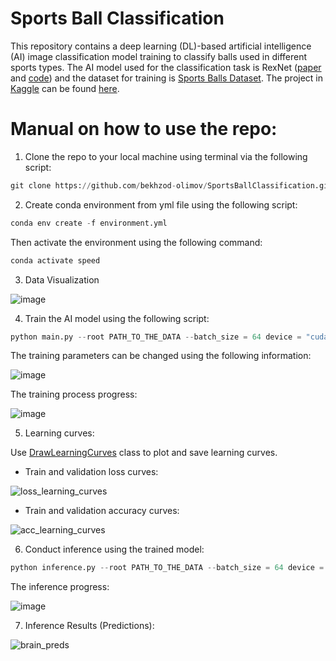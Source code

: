# Sports Ball Classification

This repository contains a deep learning (DL)-based artificial intelligence (AI) image classification model training to classify balls used in different sports types. The AI model used for the classification task is RexNet ([paper](https://arxiv.org/pdf/2007.00992.pdf) and [code](https://github.com/clovaai/rexnet)) and the dataset for training is [Sports Balls Dataset](https://www.kaggle.com/datasets/samuelcortinhas/sports-balls-multiclass-image-classification). The project in [Kaggle](https://www.kaggle.com/) can be found [here](https://www.kaggle.com/code/killa92/sportballs-visualization-classification-pytorch).

# Manual on how to use the repo:

1. Clone the repo to your local machine using terminal via the following script:

```python
git clone https://github.com/bekhzod-olimov/SportsBallClassification.git
```

2. Create conda environment from yml file using the following script:
```python
conda env create -f environment.yml
```
Then activate the environment using the following command:
```python
conda activate speed
```

3. Data Visualization

![image](https://github.com/bekhzod-olimov/SportsBallClassification/assets/50166164/cc6e4e03-3487-41c9-b6d5-94b59d4630d4)

4. Train the AI model using the following script:
```python
python main.py --root PATH_TO_THE_DATA --batch_size = 64 device = "cuda:0"
```
The training parameters can be changed using the following information:

![image](https://github.com/bekhzod-olimov/SportsBallClassification/assets/50166164/41a3b906-9ee0-4a12-b4c0-3262841c7861)

The training process progress:

![image](https://github.com/bekhzod-olimov/SportsBallClassification/assets/50166164/dcd5a143-108d-45ae-bc86-fd111cef7e90)

5. Learning curves:
   
Use [DrawLearningCurves](https://github.com/bekhzod-olimov/JellyfishClassifier/blob/80393cea3cdf497533f915d88481a3513b6cbcf7/main.py#L56C6-L56C6) class to plot and save learning curves.

* Train and validation loss curves:
  
![loss_learning_curves](https://github.com/bekhzod-olimov/SportsBallClassification/assets/50166164/16db0e9d-dd69-40c4-83d9-199038e3b542)

* Train and validation accuracy curves:
  
![acc_learning_curves](https://github.com/bekhzod-olimov/SportsBallClassification/assets/50166164/fed231d0-4c8b-4398-ae3c-2d59a4421d51)

6. Conduct inference using the trained model:
```python
python inference.py --root PATH_TO_THE_DATA --batch_size = 64 device = "cuda:0"
```

The inference progress:

![image](https://github.com/bekhzod-olimov/JellyfishClassifier/assets/50166164/8fee0d75-c43c-4b85-9fcd-9a285a4cdf4a)

7. Inference Results (Predictions):

![brain_preds](https://github.com/bekhzod-olimov/SportsBallClassification/assets/50166164/7a8ffd57-4f66-4383-a5f5-06d032dbc27f)
